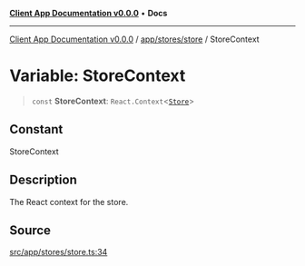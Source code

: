 [**Client App Documentation v0.0.0**](../../../../README.md) • **Docs**

***

[Client App Documentation v0.0.0](../../../../README.md) / [app/stores/store](../README.md) / StoreContext

# Variable: StoreContext

> `const` **StoreContext**: `React.Context`\<[`Store`](../interfaces/Store.md)\>

## Constant

StoreContext

## Description

The React context for the store.

## Source

[src/app/stores/store.ts:34](https://github.com/jimmykurian/Reactivities/blob/ab68919949da6f10746423fc739292afd2dfa6f7/client-app/src/app/stores/store.ts#L34)

